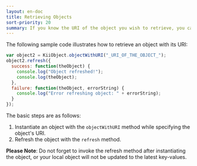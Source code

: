 ```yaml
---
layout: en-doc
title: Retrieving Objects
sort-priority: 20
summary: If you know the URI of the object you wish to retrieve, you can directly retrieve the object from Kii Cloud. The URI is useful as a unique identifier of the object.
---
```

The following sample code illustrates how to retrieve an object with its URI:

```javascript
var object2 = KiiObject.objectWithURI("_URI_OF_THE_OBJECT_");
object2.refresh({
  success: function(theObject) {
    console.log("Object refreshed!");
    console.log(theObject);
  },
  failure: function(theObject, errorString) {
    console.log("Error refreshing object: " + errorString);
  }
});
```

The basic steps are as follows:

1. Instantiate an object with the `objectWithURI` method while specifying the object's URI.
2. Refresh the object with the `refresh` method.

**Please Note**: Do not forget to invoke the refresh method after instantiating the object, or your local object will not be updated to the latest key-values.
